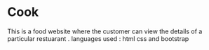 # Cook
This is a food website where the customer can view the details of a particular restuarant .
languages used : html css and bootstrap
